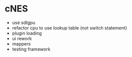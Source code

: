 # cNES

- use sdlgpu
- refactor cpu to use lookup table (not switch statement)
- plugin loading
- ui rework
- mappers
- testing framework